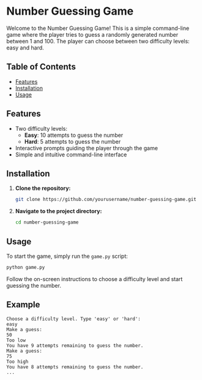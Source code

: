 # Number Guessing Game

Welcome to the Number Guessing Game! This is a simple command-line game where the player tries to guess a randomly generated number between 1 and 100. The player can choose between two difficulty levels: easy and hard.

## Table of Contents

- [Features](#features)
- [Installation](#installation)
- [Usage](#usage)

## Features

- Two difficulty levels:
  - **Easy**: 10 attempts to guess the number
  - **Hard**: 5 attempts to guess the number
- Interactive prompts guiding the player through the game
- Simple and intuitive command-line interface

## Installation

1. **Clone the repository:**
   ```bash
   git clone https://github.com/yourusername/number-guessing-game.git
   ```
2. **Navigate to the project directory:**
   ```bash
   cd number-guessing-game
   ```

## Usage

To start the game, simply run the `game.py` script:

```bash
python game.py
```

Follow the on-screen instructions to choose a difficulty level and start guessing the number.

## Example

```plaintext
Choose a difficulty level. Type 'easy' or 'hard':
easy
Make a guess:
50
Too low
You have 9 attempts remaining to guess the number.
Make a guess:
75
Too high
You have 8 attempts remaining to guess the number.
...
```
